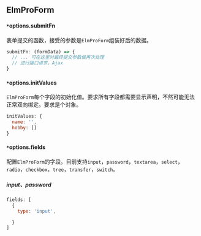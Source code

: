 ## ElmProForm

#### `*`options.submitFn
表单提交的函数，接受的参数是`ElmProForm`组装好后的数据。

```javascript
submitFn: (formData) => {
  // ... 可在这里对最终提交参数做再次处理
  // 进行接口请求，Ajax
}
```

#### `*`options.initValues
`ElmProForm`每个字段的初始化值。要求所有字段都需要显示声明，不然可能无法正常双向绑定。要求是个对象。

```javascript
initValues: {
  name: '',
  hobby: []
}
```

#### `*`options.fields
配置`ElmProForm`的字段。目前支持`input`，`password`，`textarea`，`select`，`radio`，`checkbox`，`tree`，`transfer`，`switch`。

##### input、password
```javascript
fields: [
  {
    type: 'input',

  }
]
```
